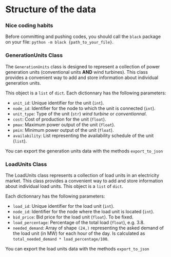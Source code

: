 # Structure of the data

### Nice coding habits 
Before committing and pushing codes, you should call the `black` package on your file: `python -m black {path_to_your_file}`.

### GenerationUnits Class

The `GenerationUnits` class is designed to represent a collection of power generation units (conventional units **AND** wind turbines). This class provides a convenient way to add and store information about individual generation units. 

This object is a `list` of `dict`. Each dictionnary has the following parameters:
- `unit_id`: Unique identifier for the unit (`int`).
- `node_id`: Identifier for the node to which the unit is connected (`int`).
- `unit_type`: Type of the unit (`str`) *wind turbine* or *conventionnal*. 
- `cost`: Cost of production for the unit (`float`).
- `pmax`: Maximum power output of the unit (`float`).
- `pmin`: Minimum power output of the unit (`float`).
- `availability`: List representing the availability schedule of the unit (`list`). 

You can export the generation units data with the methods `export_to_json`

### LoadUnits Class
The LoadUnits class represents a collection of load units in an electricity market. This class provides a convenient way to add and store information about individual load units. This object is a `list` of `dict`. 

Each dictionnary has the following parameters:
- `load_id`: Unique identifier for the load unit (`int`).
- `node_id`: Identifier for the node where the load unit is located (`int`).
- `bid_price`: Bid price for the load unit (`float`). To be fixed.
- `load_percentage`: Percentage of the total load (`float`), e.g. $3.8$.
- `needed_demand`: Array of shape `(24,)` representing the asked demand of the load unit (in MW) for each hour of the day. Is calculated as `total_needed_demand * load_percentage/100`.

You can export the load units data with the methods `export_to_json`
